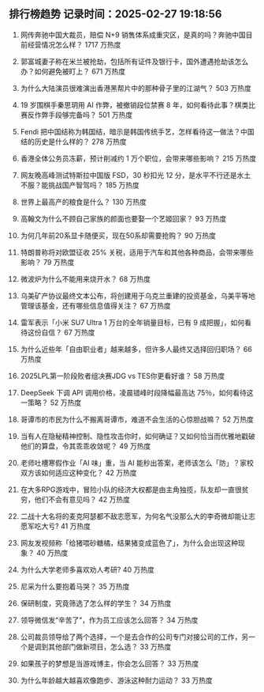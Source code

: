 
## 排行榜趋势 记录时间：2025-02-27 19:18:56
  
  1. 网传奔驰中国大裁员，赔偿 N+9 销售体系成重灾区，是真的吗？奔驰中国目前经营情况怎么样？ 1717 万热度
    
  2. 郭富城妻子称在米兰被抢劫，包括所有证件及银行卡，国外遭遇抢劫该怎么办？如何避免被盯上？ 671 万热度
    
  3. 为什么大陆演员很难演出香港黑帮片中的那种骨子里的江湖气？ 503 万热度
    
  4. 19 岁围棋手秦思玥用 AI 作弊，被撤销段位禁赛 8 年，如何看待此事？棋类比赛反作弊手段够完备吗？ 501 万热度
    
  5. Fendi 把中国结称为韩国结，暗示是韩国传统手艺，怎样看待这一做法？中国结的历史是什么样的？ 278 万热度
    
  6. 香港全体公务员冻薪，预计削减约 1 万个职位，会带来哪些影响？ 215 万热度
    
  7. 网友晚高峰测试特斯拉中国版 FSD，30 秒扣光 12 分，是水平不行还是水土不服？能挑战国产智驾吗？ 185 万热度
    
  8. 世界上最高产的粮食是什么？ 130 万热度
    
  9. 高翰文为什么不顾自己家族的颜面也要娶一个艺姬回家？ 93 万热度
    
  10. 为何几年前20系显卡随便买，现在50系却需要抢购？ 90 万热度
    
  11. 特朗普称将对欧盟征收 25% 关税，适用于汽车和其他各种商品，会带来哪些影响？ 79 万热度
    
  12. 微波炉为什么不能用来烧开水？ 68 万热度
    
  13. 乌美矿产协议最终文本公布，将创建用于乌克兰重建的投资基金，乌美平等地管理该基金，还有哪些信息值得关注？ 67 万热度
    
  14. 雷军表示「小米 SU7 Ultra 1 万台的全年销量目标，已有 9 成把握」，如何看待这份自信？ 67 万热度
    
  15. 为什么近些年「自由职业者」越来越多，但许多人最终又选择回归职场？ 66 万热度
    
  16. 2025LPL第一阶段败者组决赛JDG vs TES你更看好谁？ 58 万热度
    
  17. DeepSeek 下调 API 调用价格，凌晨错峰时段降幅最高达 75％，如何看待这一策略？ 52 万热度
    
  18. 哥谭市的市民为什么不搬离哥谭市，难道不会生活的心惊胆战嘛？ 52 万热度
    
  19. 当有人在隐秘精神控制、隐性攻击你时，如何确证？又如何恰当而优雅地戳破他们的算盘，令其乖乖收敛呢？ 49 万热度
    
  20. 老师吐槽寒假作业「AI 味」重，当 AI 能秒出答案，老师该怎么「防」？家校双方该如何适应这种变化？ 42 万热度
    
  21. 在大多RPG游戏中，冒险小队的经济大权都是由主角独揽，队友却一直很贫穷，他们不会有意见吗？ 42 万热度
    
  22. 二战十大名将的麦克阿瑟都不敌志愿军，为何名气没那么大的李奇微却能让志愿军吃大亏? 41 万热度
    
  23. 网友发视频称「给猪喂砂糖橘，结果猪变成蓝色了」，为什么会出现这种现象？ 40 万热度
    
  24. 为什么大学老师多喜欢劝人考研? 40 万热度
    
  25. 尼采为什么要抱着马哭？ 35 万热度
    
  26. 保研制度，究竟筛选了怎么样的学生？ 34 万热度
    
  27. 领导微信发“辛苦了”，作为员工应该怎么回答？ 34 万热度
    
  28. 公司裁员领导给了两个选择，一个是去合作的公司专门对接公司的工作，另一个是调到其他部门做新项目，怎么选？ 33 万热度
    
  29. 如果孩子的梦想是当游戏博主，你会怎么回答？ 33 万热度
    
  30. 为什么年龄越大越喜欢像跑步、游泳这种耐力运动？ 33 万热度
    